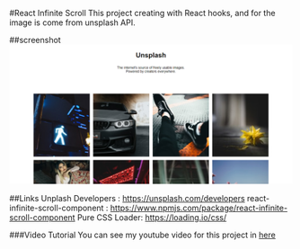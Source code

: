 #React Infinite Scroll 
This project creating with React hooks, and for the image is come from unsplash API.

##screenshot
![React Infinite Scroll](./Infinitescrool.png)

##Links
Unplash Developers : https://unsplash.com/developers 
react-infinite-scroll-component :  https://www.npmjs.com/package/react-infinite-scroll-component
Pure CSS Loader: https://loading.io/css/

###Video Tutorial
You can see my youtube video for this project in [here](https://youtu.be/uFuOPlOk0sQ)
